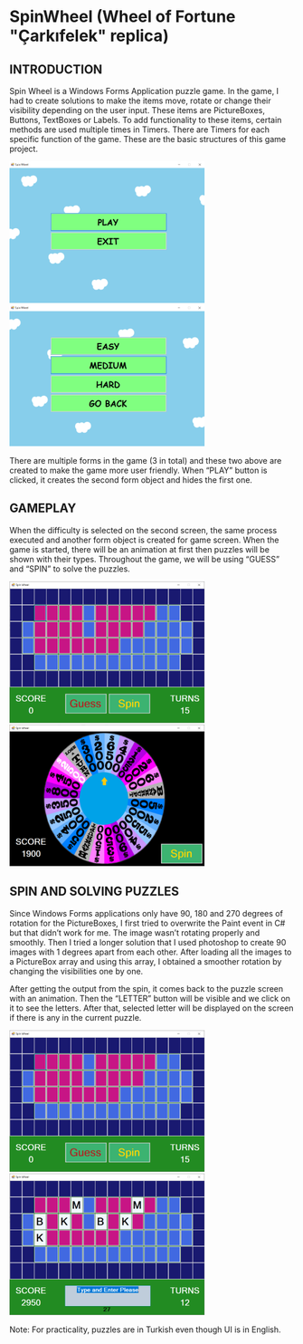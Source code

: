 # SpinWheel  (Wheel of Fortune "Çarkıfelek" replica)


## **INTRODUCTION**
Spin Wheel is a Windows Forms Application puzzle game. In the game, I had to create solutions to make the items move, rotate or change their visibility depending on the user input. These items are PictureBoxes, Buttons, TextBoxes or Labels. To add functionality to these items, certain methods are used multiple times in Timers. There are Timers for each specific function of the game. These are the basic structures of this game project. 

<img src="Images/spinwheelstart.png" height="250" > <img src="Images/spinwheeldiff.png" height="250" >

There are multiple forms in the game (3 in total) and these two above are created to make the game more user friendly. When “PLAY” button is clicked, it creates the second form object and hides the first one.

## **GAMEPLAY**
When the difficulty is selected on the second screen, the same process executed and another form object is created for game screen. When the game is started, there will be an animation at first then puzzles will be shown with their types. Throughout the game, we will be using “GUESS” and “SPIN”  to solve the puzzles.

<img src="Images/StartScreen.png" height="250" > <img src="Images/WheelScreen.png" height="250" >

## **SPIN AND SOLVING PUZZLES**
Since Windows Forms applications only have 90, 180 and 270 degrees of rotation for the PictureBoxes, I first tried to overwrite the Paint event in C# but that didn’t work for me. The image wasn’t rotating properly and smoothly. Then I tried a longer solution that I used photoshop to create 90 images with 1 degrees apart from each other. After loading all the images to a PictureBox array and using this array, I obtained a smoother rotation by changing the visibilities one by one. 

After getting the output from the spin, it comes back to the puzzle screen with an animation. Then the “LETTER” button will be visible and we click on it to see the letters. After that, selected letter will be displayed on the screen if there is any in the current puzzle.

<img src="Images/StartScreen.png" height="250" > <img src="Images/Guessing.png" height="250" >

Note: For practicality, puzzles are in Turkish even though UI is in English.

